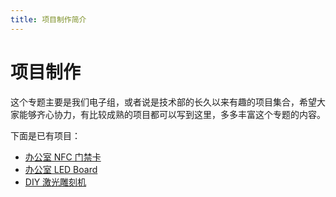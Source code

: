 ```yaml
---
title: 项目制作简介
---
```


# 项目制作

这个专题主要是我们电子组，或者说是技术部的长久以来有趣的项目集合，希望大家能够齐心协力，有比较成熟的项目都可以写到这里，多多丰富这个专题的内容。

下面是已有项目：

- [办公室 NFC 门禁卡](nfc/intro.md)
- [办公室 LED Board](led-board/intro.md)
- [DIY 激光雕刻机](cnc-engraver/intro.md)
